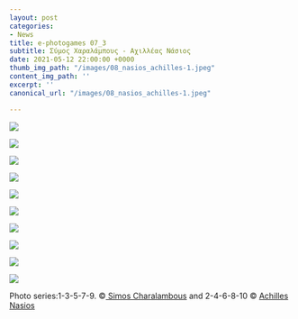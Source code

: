 ```yaml
---
layout: post
categories:
- News
title: e-photogames 07_3
subtitle: Σύμος Χαραλάμπους - Αχιλλέας Νάσιος
date: 2021-05-12 22:00:00 +0000
thumb_img_path: "/images/08_nasios_achilles-1.jpeg"
content_img_path: ''
excerpt: ''
canonical_url: "/images/08_nasios_achilles-1.jpeg"

---
```

![](/images/01_charalambous_simos.jpg)

![](/images/02_nasios_achilles.jpg)

![](/images/03_charalambous_simos.jpg)

![](/images/04_nasios_achilles.jpg)

![](/images/05_charalambous_simos.jpg)

![](/images/06-nasios_achilles.jpg)

![](/images/07_charalambous_simos.jpg)

![](/images/08_nasios_achilles-2.jpeg)

![](/images/09_charalambous_simos.jpg)

![](/images/10_nasios_achilles-1.jpeg)

Photo series:1-3-5-7-9. ©<a href="https://www.facebook.com/profile.php?id=563795760" target="blank"> Simos Charalambous</a>  and  2-4-6-8-10 © <a href="https://anikon.org/" target="blank">Achilles Nasios</a>